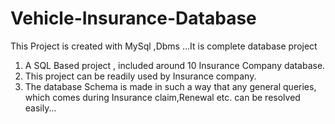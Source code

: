 # Vehicle-Insurance-Database
This Project is created with MySql ,Dbms ...It is complete database project 

1. A SQL Based project , included around 10 Insurance Company database.
2. This project can be readily used by Insurance company.
3. The database Schema is made in such a way that any general queries, which comes during
Insurance claim,Renewal etc. can be resolved easily...
